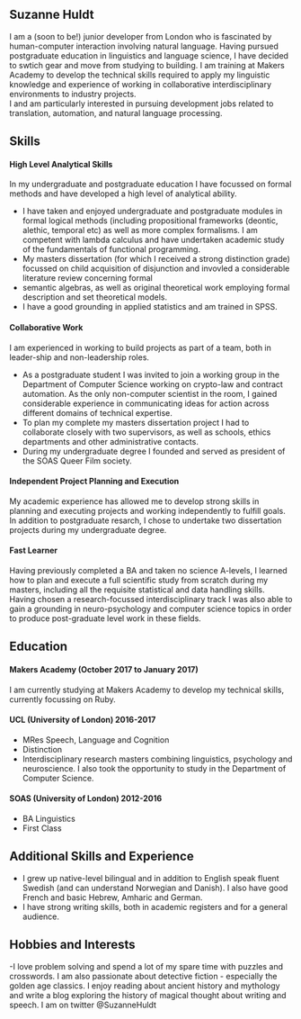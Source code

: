 ## Suzanne Huldt

I am a (soon to be!) junior developer from London who is fascinated by human-computer interaction involving natural language. 
Having pursued postgraduate education in linguistics and language science, I have decided to swtich gear and move from studying to building. I am training at Makers Academy to 
develop the technical skills required to apply my linguistic knowledge and experience of working in collaborative interdisciplinary environments to industry projects.  
I and am particularly interested in pursuing development jobs related to translation, automation, and natural language processing.  


## Skills

#### High Level Analytical Skills 

In my undergraduate and postgraduate education I have focussed on formal methods and have developed a high level of analytical ability. 

 - I have taken and enjoyed undergraduate and postgraduate modules in formal logical methods (including propositional frameworks (deontic, alethic, temporal etc) as well as more complex formalisms. I am 
competent with lambda calculus and have undertaken academic study of the fundamentals of functional programming. 
 - My masters dissertation (for which I received a strong distinction grade) focussed on child acquisition of disjunction and invovled a considerable literature review concerning formal
 - semantic algebras, as well as original theoretical work employing formal description and set theoretical models. 
 - I have a good grounding in applied statistics and am trained in SPSS.


#### Collaborative Work 

I am experienced in working to build projects as part of a team, both in leader-ship and non-leadership roles.

 - As a postgraduate student I was invited to join a working group in the Department of Computer Science working on crypto-law and contract automation. As the only non-computer scientist
in the room, I gained considerable experience in communicating ideas for action across different domains of technical expertise. 
 - To plan my complete my masters dissertation project I had to collaborate closely with two supervisors, as well as schools, ethics departments and other administrative contacts.
- During my undergraduate degree I founded and served as president of the SOAS Queer Film society. 

#### Independent Project Planning and Execution

My academic experience has allowed me to develop strong skills in planning and executing projects and working independently to fulfill goals. In addition to postgraduate resarch, I chose
to undertake two dissertation projects during my undergraduate degree. 

#### Fast Learner

Having previously completed a BA and taken no science A-levels, I learned how to plan and execute a full scientific study from scratch during my masters, including all the requisite 
statistical and data handling skills. Having chosen a research-focussed interdisciplinary track I was also able to gain a grounding in neuro-psychology and computer science topics
in order to produce post-graduate level work in these fields. 


## Education

#### Makers Academy (October 2017 to January 2017)

I am currently studying at Makers Academy to develop my technical skills, currently focussing on Ruby. 

#### UCL (University of London) 2016-2017

- MRes Speech, Language and Cognition
- Distinction
- Interdisciplinary research masters combining linguistics, psychology and neuroscience. I also took the opportunity to study in the Department of Computer Science. 

#### SOAS (University of London) 2012-2016

- BA Linguistics
- First Class


## Additional Skills and Experience
- I grew up native-level bilingual and in addition to English speak fluent Swedish (and can understand Norwegian and Danish). I also have good French and basic Hebrew, Amharic and German. 
- I have strong writing skills, both in academic registers and for a general audience. 

## Hobbies and Interests
-I love problem solving and spend a lot of my spare time with puzzles and crosswords. I am also passionate about detective fiction - especially the golden age classics. I enjoy reading about
ancient history and mythology and write a blog exploring the history of magical thought about writing and speech. I am on twitter @SuzanneHuldt 